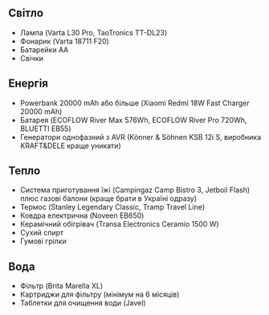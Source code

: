 ## Світло
- Лампа (Varta L30 Pro, TaoTronics TT-DL23)
- Фонарик (Varta 18711 F20)
- Батарейки АА
- Свічки

## Енергія
- Powerbank 20000 mAh або більше (Xiaomi Redmi 18W Fast Charger 20000 mAh)
- Батарея (ECOFLOW River Max 576Wh, ECOFLOW River Pro 720Wh, BLUETTI EB55)
- Генератори однофазний з AVR (Könner & Söhnen KSB 12i S, виробника KRAFT&DELE краще уникати)

## Тепло
- Система приготування їжі (Campingaz Camp Bistro 3, Jetboil Flash) плюс газові балони (краще брати в Україні одразу)
- Термос (Stanley Legendary Classic, Tramp Travel Line)
- Ковдра електрична (Noveen EB650)
- Керамічний обігрівач (Transa Electronics Ceramio 1500 W)
- Сухий спирт
- Гумові грілки

## Вода
- Фільтр (Brita Marella XL)
- Картриджи для фільтру (мінімум на 6 місяців)
- Таблетки для очищення води (Javel)
